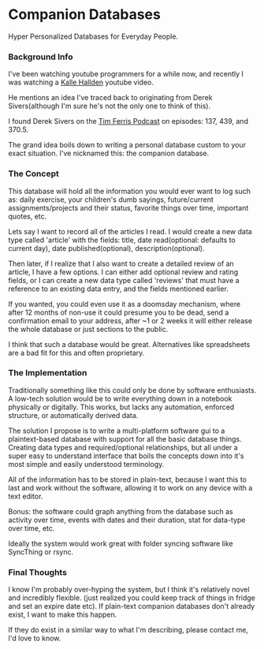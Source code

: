 <!-- 2022-02-01- -->
# Companion Databases

Hyper Personalized Databases for Everyday People.

### Background Info
I've been watching youtube programmers for a while now, and recently I was watching a [Kalle Hallden](https://www.youtube.com/c/KalleHallden) youtube video.

He mentions an idea I've traced back to originating from Derek Sivers(although I'm sure he's not the only one to think of this).

I found Derek Sivers on the [Tim Ferris Podcast](https://tim.blog/podcast/) on episodes: 137, 439, and 370.5.

The grand idea boils down to writing a personal database custom to your exact situation. I've nicknamed this: the companion database.

### The Concept

This database will hold all the information you would ever want to log such as: daily exercise, your children's dumb sayings, future/current assignments/projects and their status, favorite things over time, important quotes, etc.

Lets say I want to record all of the articles I read. I would create a new data type called 'article' with the fields: title, date read(optional: defaults to current day), date published(optional), description(optional).

Then later, if I realize that I also want to create a detailed review of an article, I have a few options. I can either add optional review and rating fields, or I can create a new data type called 'reviews' that must have a reference to an existing data entry, and the fields mentioned earlier.

If you wanted, you could even use it as a doomsday mechanism, where after 12 months of non-use it could presume you to be dead, send a confirmation email to your address, after ~1 or 2 weeks it will either release the whole database or just sections to the public.

I think that such a database would be great. Alternatives like spreadsheets are a bad fit for this and often proprietary.

### The Implementation

Traditionally something like this could only be done by software enthusiasts. A low-tech solution would be to write everything down in a notebook physically or digitally. This works, but lacks any automation, enforced structure, or automatically derived data.

The solution I propose is to write a multi-platform software gui to a plaintext-based database with support for all the basic database things. Creating data types and required/optional relationships, but all under a super easy to understand interface that boils the concepts down into it's most simple and easily understood terminology.

All of the information has to be stored in plain-text, because I want this to last and work without the software, allowing it to work on any device with a text editor.

Bonus: the software could graph anything from the database such as activity over time, events with dates and their duration, stat for data-type over time, etc.

Ideally the system would work great with folder syncing software like SyncThing or rsync.

### Final Thoughts

I know I'm probably over-hyping the system, but I think it's relatively novel and incredibly flexible. (just realized you could keep track of things in fridge and set an expire date etc). If plain-text companion databases don't already exist, I want to make this happen.

If they do exist in a similar way to what I'm describing, please contact me, I'd love to know.

